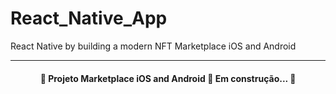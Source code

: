 # React_Native_App
React Native by building a modern NFT Marketplace iOS and Android

---

<h4 align="center"> 
	🚧  Projeto Marketplace iOS and Android 🚀 Em construção...  🚧
</h4>








